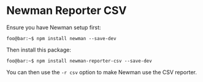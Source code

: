 # Newman Reporter CSV

Ensure you have Newman setup first:

```console
foo@bar:~$ npm install newman --save-dev
```

Then install this package:

```console
foo@bar:~$ npm install newman-reporter-csv --save-dev
```

You can then use the `-r csv` option to make Newman use the CSV reporter.
